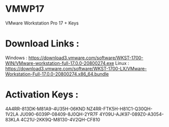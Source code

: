 # VMWP17
VMware Workstation Pro 17 + Keys

# Download Links :
Windows : https://download3.vmware.com/software/WKST-1700-WIN/VMware-workstation-full-17.0.0-20800274.exe
Linux : https://download3.vmware.com/software/WKST-1700-LX/VMware-Workstation-Full-17.0.0-20800274.x86_64.bundle

# Activation Keys :
4A4RR-813DK-M81A9-4U35H-06KND
NZ4RR-FTK5H-H81C1-Q30QH-1V2LA
JU090-6039P-08409-8J0QH-2YR7F
4Y09U-AJK97-089Z0-A3054-83KLA
4C21U-2KK9Q-M8130-4V2QH-CF810
